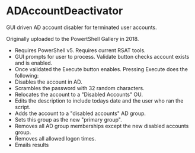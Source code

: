 # ADAccountDeactivator
GUI driven AD account disabler for terminated user accounts.

Originally uploaded to the PowertShell Gallery in 2018.

- Requires PowerShell v5. Requires current RSAT tools.
- GUI prompts for user to process. Validate button checks account exists and is enabled.
- Once validated the Execute button enables. Pressing Execute does the following:
- Disables the account in AD.
- Scrambles the password with 32 random characters.
- Relocates the account to a "Disabled Accounts" OU.
- Edits the description to include todays date and the user who ran the script.
- Adds the account to a "disabled accounts" AD group.
- Sets this group as the new "primary group".
- Removes all AD group memberships except the new disabled accounts group.
- Removes all allowed logon times.
- Emails results
